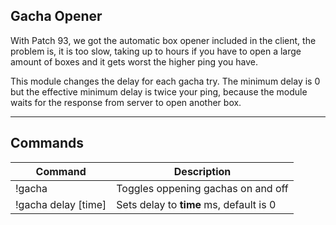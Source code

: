 ## Gacha Opener

With Patch 93, we got the automatic box opener included in the client, the problem is, it is too slow, taking up to hours if you have to open a large amount of boxes and it gets worst the higher ping you have.

This module changes the delay for each gacha try. The minimum delay is 0 but the effective minimum delay is twice your ping, because the module waits for the response from server to open another box.

---

## Commands

| Command                    | Description                             |
| -------------------------- |---------------------------------------- |
| !gacha                     | Toggles oppening gachas on and off      |
| !gacha delay [time]        | Sets delay to **time** ms, default is 0 |
